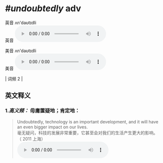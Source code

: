 # ***\#undoubtedly*** adv
英音 ʌn'daʊtɪdli  
英音
<audio src="./media/undoubtedly-B.aac" controls="controls"></audio>

美音 ʌn'daʊtɪdli  
美音
<audio src="./media/undoubtedly.aac" controls="controls"></audio>



| 词频 2 |  

英文释义
---
### 1.*高义频：* **毋庸置疑地；肯定地：**  

 > Undoubtedly, technology is an important development, and it will have an even bigger impact on our lives.  
 > 毫无疑问，科技的发展非常重要，它甚至会对我们的生活产生更大的影响。  （ 2011 上海）  
<audio src="./media/undoubtedly-1.aac" controls="controls"></audio>


